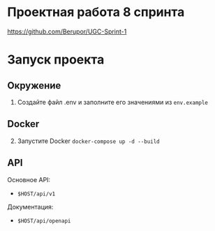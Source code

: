 # Проектная работа 8 спринта
https://github.com/Berupor/UGC-Sprint-1

# Запуск проекта


## Окружение
1. Создайте файл .env и заполните его значениями из `env.example`

## Docker
2. Запустите Docker `docker-compose up -d --build`

## API
Основное API:
- `$HOST/api/v1`

Документация:
- `$HOST/api/openapi`


